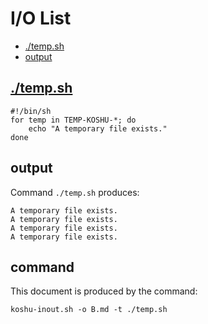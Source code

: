 # I/O List

- [./temp.sh](#tempsh)
- [output](#output)



## [./temp.sh](./temp.sh)

```
#!/bin/sh
for temp in TEMP-KOSHU-*; do
    echo "A temporary file exists."
done
```



## output


Command `./temp.sh` produces:

```
A temporary file exists.
A temporary file exists.
A temporary file exists.
A temporary file exists.
```



## command

This document is produced by the command:

```
koshu-inout.sh -o B.md -t ./temp.sh
```
